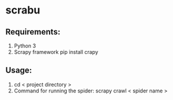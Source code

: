 scrabu
===========================

## Requirements:

1. Python 3
2. Scrapy framework
  pip install crapy
  
## Usage:

1. cd < project directory >
2. Command for running the spider: 
  scrapy crawl < spider name >
  
